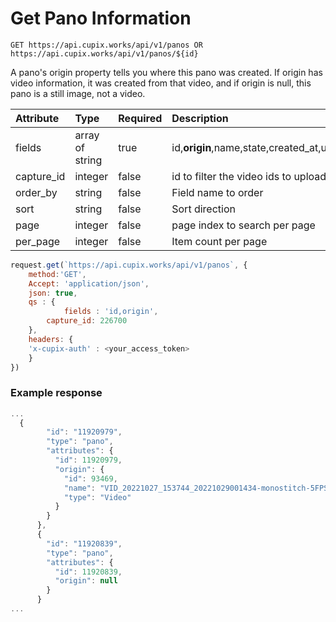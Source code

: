# Get Pano Information

`GET https://api.cupix.works/api/v1/panos OR https://api.cupix.works/api/v1/panos/${id}`

A pano's origin property tells you where this pano was created. If origin has video information, it was created from that video, and if origin is null, this pano is a still image, not a video.

| Attribute  | Type            | Required | Description                                                                                                                                                                                                                                                                   |
| :--------- | :-------------- | :------- | :---------------------------------------------------------------------------------------------------------------------------------------------------------------------------------------------------------------------------------------------------------------------------- |
| fields     | array of string | true     | id,**origin**,name,state,created_at,updated_at,published_at,capture,cluster,level,record,location,geo_coordinate,meta,thumbnail_urls,tile_size,tile_download_urls,mask_state,mask_url,pano_type,revision_type,enhanced_image_revision,use_georeference,georeference,constants |
| capture_id | integer         | false    | id to filter the video ids to upload by the workspace                                                                                                                                                                                                                         |
| order_by   | string          | false    | Field name to order                                                                                                                                                                                                                                                           |
| sort       | string          | false    | Sort direction                                                                                                                                                                                                                                                                |
| page       | integer         | false    | page index to search per page                                                                                                                                                                                                                                                 |
| per_page   | integer         | false    | Item count per page                                                                                                                                                                                                                                                           |

```js
request.get(`https://api.cupix.works/api/v1/panos`, {
    method:'GET',
    Accept: 'application/json',
    json: true,
    qs : {
            fields : 'id,origin',
		capture_id: 226700
    },
    headers: {
    'x-cupix-auth' : <your_access_token>
    }
})
```

### Example response

```js
...
  {
        "id": "11920979",
        "type": "pano",
        "attributes": {
          "id": 11920979,
          "origin": {
            "id": 93469,
            "name": "VID_20221027_153744_20221029001434-monostitch-5FPS.mp4",
            "type": "Video"
          }
        }
      },
      {
        "id": "11920839",
        "type": "pano",
        "attributes": {
          "id": 11920839,
          "origin": null
        }
      }
...
```
